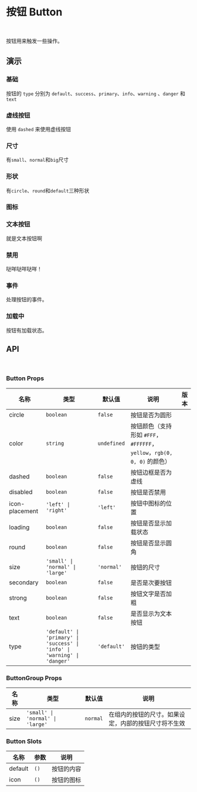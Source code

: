 <script setup lang="ts">
import BaseDemo from './baseDemo.vue'
import SizeDemo from './sizeDemo.vue'
import DashedDemo from './dashedDemo.vue'
import ShapeDemo from './shapeDemo.vue'
import IconDemo from './iconDemo.vue'
import TextDemo from './textDemo.vue'
import DisabledDemo from './disabledDemo.vue'
import ClickDemo from './clickDemo.vue'
import LoadingDemo from './loadingDemo.vue'
</script>

# 按钮 Button   
<br>

按钮用来触发一些操作。

## 演示

### 基础

按钮的 `type` 分别为 `default`、`success`、`primary`、`info`、`warning` 、`danger` 和 `text`

<show-box comp-name="button" demo-name="baseDemo">
  <BaseDemo/>
</show-box>


### 虚线按钮

使用 `dashed` 来使用虚线按钮

<show-box comp-name="button" demo-name="dashedDemo">
  <DashedDemo/>
</show-box>

### 尺寸

有`small`、`normal`和`big`尺寸

<show-box comp-name="button" demo-name="sizeDemo">
  <SizeDemo/>
</show-box>

### 形状

有`circle`、`round`和`default`三种形状

<show-box comp-name="button" demo-name="shapeDemo">
  <ShapeDemo/>
</show-box>

### 图标

<show-box comp-name="button" demo-name="iconDemo">
  <IconDemo/>
</show-box>

### 文本按钮

就是文本按钮啊

<show-box comp-name="button" demo-name="textDemo">
  <TextDemo/>
</show-box>

### 禁用

哒咩哒咩哒咩！

<show-box comp-name="button" demo-name="disabledDemo">
  <DisabledDemo/>
</show-box>

### 事件

处理按钮的事件。

<show-box comp-name="button" demo-name="clickDemo">
  <ClickDemo/>
</show-box>

### 加载中

按钮有加载状态。

<show-box comp-name="button" demo-name="loadingDemo">
  <LoadingDemo/>
</show-box>

## API
<br>

### Button Props

<div class='c-table'>

| 名称 | 类型 | 默认值 | 说明 | 版本 |
| --- | --- | --- | --- | --- |
| circle | `boolean` | `false` | 按钮是否为圆形 |  |
| color | `string` | `undefined` | 按钮颜色（支持形如 `#FFF`， `#FFFFFF`， `yellow`，`rgb(0, 0, 0)` 的颜色） |  |
| dashed | `boolean` | `false` | 按钮边框是否为虚线 |  |
| disabled | `boolean` | `false` | 按钮是否禁用 |  |
| icon-placement | `'left' \| 'right'` | `'left'` | 按钮中图标的位置 |  |
| loading | `boolean` | `false` | 按钮是否显示加载状态 |  |
| round | `boolean` | `false` | 按钮是否显示圆角 |  |
| size | `'small' \| 'normal' \| 'large'` | `'normal'` | 按钮的尺寸 |  |
| secondary | `boolean` | `false` | 是否是次要按钮 |  |
| strong | `boolean` | `false` | 按钮文字是否加粗 |  |
| text | `boolean` | `false` | 是否显示为文本按钮 |  |
| type | `'default' \| 'primary' \| 'success' \| 'info' \| 'warning' \| 'danger'` | `'default'` | 按钮的类型 |  |

</div>

### ButtonGroup Props

<div class="c-table">

| 名称 | 类型 | 默认值 | 说明 |
| --- | --- | --- | --- |
| size | `'small' \| 'normal' \| 'large'` | `normal` | 在组内的按钮的尺寸。如果设定，内部的按钮尺寸将不生效 |

</div>

### Button Slots

<div class="c-table">

| 名称    | 参数 | 说明       |
| ------- | ---- | ---------- |
| default | `()` | 按钮的内容 |
| icon    | `()` | 按钮的图标 |

</div>
